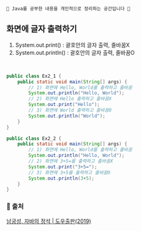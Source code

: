 ```📝 Java를 공부한 내용을 개인적으로 정리하는 공간입니다 📝```
</br>
## 화면에 글자 출력하기
1. System.out.print() : 괄호안의 글자 출력, 줄바꿈X
2. System.out.println() : 괄호안의 글자 출력, 줄바꿈O
</br>

```java
public class Ex2_1 {
    public static void main(String[] args) {
        // 1) 화면에 Hello, World를 출력하고 줄바꿈
        System.out.println("Hello, World");
        // 2) 화면에 Hello 출력하고 줄바꿈X
        System.out.print("Hello");
        // 3) 화면에 World 출력하고 줄바꿈O
        System.out.println("World");
    }
}
```

```java
public class Ex2_2 {
    public static void main(String[] args) {
        // 1) 화면에 Hello, World를 출력하고 줄바꿈
        System.out.println("Hello, World");
        // 2) 화면에 3+5=를 출력하고 줄바꿈X
        System.out.print("3+5=");
        // 3) 화면에 3+5를 출력하고 줄바꿈O
        System.out.println(3+5);
    }
}
```

### 📖 출처
[남궁성, 자바의 정석 | 도우출판(2019)]([https://search.shopping.naver.com/book/catalog/32473359191?cat_id=50010920&frm=PBOKPRO&query=%EC%8B%A0%EC%9A%A9%EA%B6%8C%2C+%EC%9D%B4%EA%B2%83%EC%9D%B4+%EC%9E%90%EB%B0%94%EB%8B%A4&NaPm=ct%3Dle1rsga8%7Cci%3De42b2580fb09409e9b39857c4827b7c7d8c702db%7Ctr%3Dboknx%7Csn%3D95694%7Chk%3Df49fed952e8581ad2fe2e2a338c10dc97878927f](https://search.shopping.naver.com/book/catalog/32445669710?cat_id=50010920&frm=PBOKPRO&query=Java%EC%9D%98+%EC%A0%95%EC%84%9D%3A+%EA%B8%B0%EC%B4%88%ED%8E%B8+%EC%84%B8%ED%8A%B8&NaPm=ct%3Dlficwzso%7Cci%3D795609fab6c6d4761ac20504a864eef29619ace8%7Ctr%3Dboknx%7Csn%3D95694%7Chk%3Da41e8bdaf7e28c4f744941d64280daeb220bf3d3))

